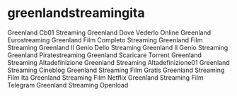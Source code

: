 # greenlandstreamingita
Greenland Cb01 Streaming Greenland Dove Vederlo Online Greenland Eurostreaming Greenland Film Completo Streaming Greenland Film Streaming Greenland Il Genio Dello Streaming Greenland Il Genio Streaming Greenland Piratestreaming Greenland Scaricare Torrent Greenland Streaming Altadefinizione Greenland Streaming Altadefinizione01 Greenland Streaming Cineblog Greenland Streaming Film Gratis Greenland Streaming Film Ita Greenland Streaming Film Netflix Greenland Streaming Film Telegram Greenland Streaming Openload
